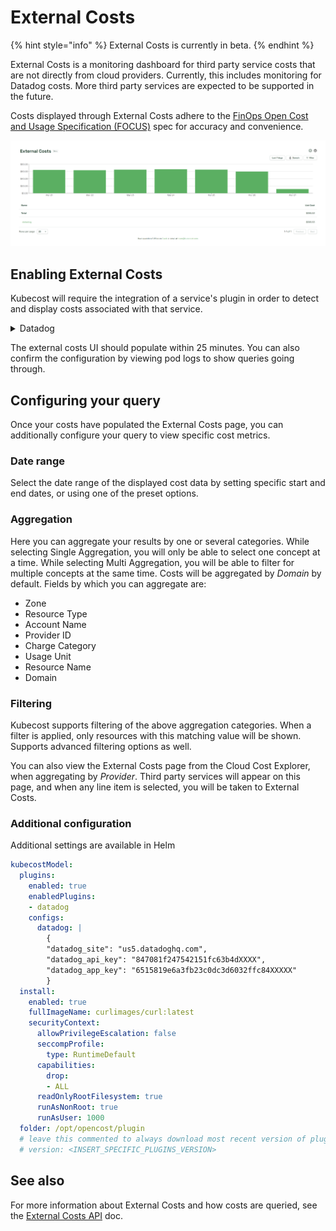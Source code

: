 # External Costs

{% hint style="info" %}
External Costs is currently in beta.
{% endhint %}

External Costs is a monitoring dashboard for third party service costs that are not directly from cloud providers. Currently, this includes monitoring for Datadog costs. More third party services are expected to be supported in the future.

Costs displayed through External Costs adhere to the [FinOps Open Cost and Usage Specification (FOCUS)](https://github.com/FinOps-Open-Cost-and-Usage-Spec/FOCUS_Spec) spec for accuracy and convenience.

![External Costs](/images/externalcosts.png)

## Enabling External Costs

Kubecost will require the integration of a service's plugin in order to detect and display costs associated with that service.

<details>

<summary>Datadog</summary>

From your Datadog account, you will need the following values:

* `datadog_site`: ex. us5.datadoghq.com
* `datadog_api_key`: ex. c508d4fd3d126abbbbdc2fe96b0f6613
* `datadog_app_key`: ex. f357b1f4efefb0870109e0d1aa0cb437b5f10ab9

See Datadog's [API and Application Keys](https://docs.datadoghq.com/account_management/api-app-keys/) for help finding your API and application key values.

At a minimum, the following values are required to be applied to your *values.yaml* file:

```yaml
kubecostModel:
  plugins:
    enabled: true
    enabledPlugins:
    - datadog
    configs:
      datadog: |
        {
        "datadog_site": "us5.datadoghq.com",
        "datadog_api_key": "847081f247542151fc63b4dXXXX",
        "datadog_app_key": "6515819e6a3fb23c0dc3d6032ffc84XXXXX"
        }
```

Now update your Kubecost install via `helm`:

```sh
$ helm install kubecost cost-analyzer \
    --repo https://kubecost.github.io/cost-analyzer/ \
    --namespace kubecost --create-namespace \
    --values values-kubecost.yaml
```

</details>

The external costs UI should populate within 25 minutes. You can also confirm the configuration by viewing pod logs to show queries going through.

## Configuring your query

Once your costs have populated the External Costs page, you can additionally configure your query to view specific cost metrics.

### Date range

Select the date range of the displayed cost data by setting specific start and end dates, or using one of the preset options.

### Aggregation

Here you can aggregate your results by one or several categories. While selecting Single Aggregation, you will only be able to select one concept at a time. While selecting Multi Aggregation, you will be able to filter for multiple concepts at the same time. Costs will be aggregated by *Domain* by default. Fields by which you can aggregate are:

* Zone
* Resource Type
* Account Name
* Provider ID
* Charge Category
* Usage Unit
* Resource Name
* Domain

### Filtering

Kubecost supports filtering of the above aggregation categories. When a filter is applied, only resources with this matching value will be shown. Supports advanced filtering options as well.

You can also view the External Costs page from the Cloud Cost Explorer, when aggregating by *Provider*. Third party services will appear on this page, and when any line item is selected, you will be taken to External Costs.

### Additional configuration

Additional settings are available in Helm

```yaml
kubecostModel:
  plugins:
    enabled: true
    enabledPlugins:
    - datadog
    configs:
      datadog: |
        {
        "datadog_site": "us5.datadoghq.com",
        "datadog_api_key": "847081f247542151fc63b4dXXXX",
        "datadog_app_key": "6515819e6a3fb23c0dc3d6032ffc84XXXXX"
        }
  install:
    enabled: true
    fullImageName: curlimages/curl:latest
    securityContext:
      allowPrivilegeEscalation: false
      seccompProfile:
        type: RuntimeDefault
      capabilities:
        drop:
        - ALL
      readOnlyRootFilesystem: true
      runAsNonRoot: true
      runAsUser: 1000
  folder: /opt/opencost/plugin
  # leave this commented to always download most recent version of plugins
  # version: <INSERT_SPECIFIC_PLUGINS_VERSION>
```

## See also

For more information about External Costs and how costs are queried, see the [External Costs API](/apis/monitoring-apis/external-costs-api.md) doc.